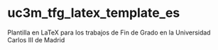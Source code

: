 # uc3m_tfg_latex_template_es
Plantilla en LaTeX para los trabajos de Fin de Grado en la Universidad Carlos III de Madrid
